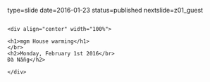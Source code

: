 type=slide
date=2016-01-23
status=published
nextslide=z01_guest
~~~~~~

<div align="center" width="100%">

<h1>mgm House warming</h1>
</br>
<h2>Monday, February 1st 2016</br>
Đà Nẵng</h2>

</div>